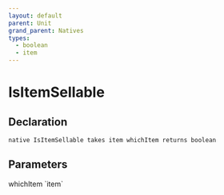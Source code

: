 ```yaml
---
layout: default
parent: Unit
grand_parent: Natives
types:
  - boolean
  - item
---
```


# IsItemSellable

## Declaration

```
native IsItemSellable takes item whichItem returns boolean
```

## Parameters
<dl>
  <dt>whichItem `item`</dt>
  <dd></dd>
</dl>